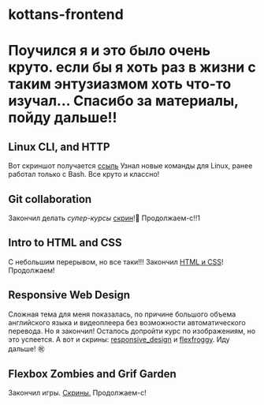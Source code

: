 # kottans-frontend
# Поучился я и это было очень круто. если бы я хоть раз в жизни с таким энтузиазмом хоть что-то изучал... Спасибо за материалы, пойду дальше!!

## Linux CLI, and HTTP
Вот скриншот получается [ссыль](https://github.com/Stwfp/kottans-frontend/blob/main/linux_task.jpg)
Узнал новые команды для Linux, ранее работал только с Bash. Все круто и классно! 

## Git collaboration
Закончил делать _супер-курсы_ [скрин](https://github.com/Stwfp/kottans-frontend/blob/main/git-collaboration.jpg)!🐤 Продолжаем-с!!1

## Intro to HTML and CSS
С небольшим перерывом, но все таки!!! Закончил [HTML и CSS](https://github.com/Stwfp/kottans-frontend/blob/main/HTML_and_CSS_course.jpg)! Продолжаем!

## Responsive Web Design
Сложная тема для меня показалась, по причине большого объема английского языка и видеоплеера без возможности автоматического перевода. Но я закончил!
Осталось допройти курс по изображениям, но это успеется. А вот и скрины: [responsive_design](https://github.com/Stwfp/kottans-frontend/blob/main/responsive-design.jpg) и  [flexfroggy](https://github.com/Stwfp/kottans-frontend/blob/main/flexfroggy.jpg). Иду дальше! ㊗️

## Flexbox Zombies and Grif Garden
Закончил игры. [Скри](https://github.com/Stwfp/kottans-frontend/blob/main/zombies-game.jpg)[ны.](https://github.com/Stwfp/kottans-frontend/blob/main/grif-garden.jpg) Продолжаем-с!
